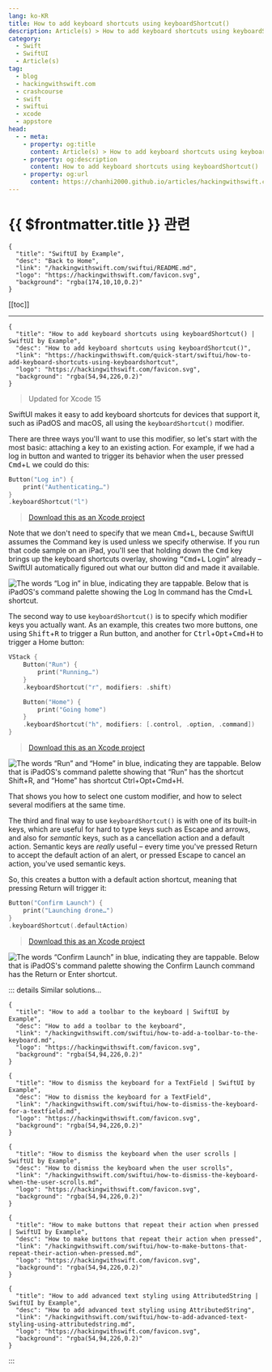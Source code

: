 ```yaml
---
lang: ko-KR
title: How to add keyboard shortcuts using keyboardShortcut()
description: Article(s) > How to add keyboard shortcuts using keyboardShortcut()
category:
  - Swift
  - SwiftUI
  - Article(s)
tag: 
  - blog
  - hackingwithswift.com
  - crashcourse
  - swift
  - swiftui
  - xcode
  - appstore
head:
  - - meta:
    - property: og:title
      content: Article(s) > How to add keyboard shortcuts using keyboardShortcut()
    - property: og:description
      content: How to add keyboard shortcuts using keyboardShortcut()
    - property: og:url
      content: https://chanhi2000.github.io/articles/hackingwithswift.com/swiftui/how-to-add-keyboard-shortcuts-using-keyboardshortcut.html
---
```


# {{ $frontmatter.title }} 관련

```component VPCard
{
  "title": "SwiftUI by Example",
  "desc": "Back to Home",
  "link": "/hackingwithswift.com/swiftui/README.md",
  "logo": "https://hackingwithswift.com/favicon.svg",
  "background": "rgba(174,10,10,0.2)"
}
```

[[toc]]

---

```component VPCard
{
  "title": "How to add keyboard shortcuts using keyboardShortcut() | SwiftUI by Example",
  "desc": "How to add keyboard shortcuts using keyboardShortcut()",
  "link": "https://hackingwithswift.com/quick-start/swiftui/how-to-add-keyboard-shortcuts-using-keyboardshortcut",
  "logo": "https://hackingwithswift.com/favicon.svg",
  "background": "rgba(54,94,226,0.2)"
}
```

> Updated for Xcode 15

SwiftUI makes it easy to add keyboard shortcuts for devices that support it, such as iPadOS and macOS, all using the `keyboardShortcut()` modifier.

There are three ways you'll want to use this modifier, so let's start with the most basic: attaching a key to an existing action. For example, if we had a log in button and wanted to trigger its behavior when the user pressed <kbd>Cmd</kbd>+<kbd>L</kbd> we could do this:

```swift
Button("Log in") {
    print("Authenticating…")
}
.keyboardShortcut("l")
```

> [<FontIcon icon="fas fa-file-zipper"/>Download this as an Xcode project](https://hackingwithswift.com/files/projects/swiftui/how-to-add-keyboard-shortcuts-using-keyboardshortcut-1.zip)

Note that we don't need to specify that we mean <kbd>Cmd</kbd>+<kbd>L</kbd>, because SwiftUI assumes the Command key is used unless we specify otherwise. If you run that code sample on an iPad, you'll see that holding down the <kbd>Cmd</kbd> key brings up the keyboard shortcuts overlay, showing <kbd>“Cmd</kbd>+<kbd>L</kbd> Login” already – SwiftUI automatically figured out what our button did and made it available.

![The words “Log in” in blue, indicating they are tappable. Below that is iPadOS's command palette showing the Log In command has the <kbd>Cmd</kbd>+<kbd>L</kbd> shortcut.](https://hackingwithswift.com/img/books/quick-start/swiftui/how-to-add-keyboard-shortcuts-using-keyboardshortcut-1~dark.png)

The second way to use `keyboardShortcut()` is to specify which modifier keys you actually want. As an example, this creates two more buttons, one using <kbd>Shift</kbd>+<kbd>R</kbd> to trigger a Run button, and another for <kbd>Ctrl</kbd>+<kbd>Opt</kbd>+<kbd>Cmd</kbd>+<kbd>H</kbd> to trigger a Home button:

```swift
VStack {
    Button("Run") {
        print("Running…")
    }
    .keyboardShortcut("r", modifiers: .shift)

    Button("Home") {
        print("Going home")
    }
    .keyboardShortcut("h", modifiers: [.control, .option, .command])
}
```

> [<FontIcon icon="fas fa-file-zipper"/>Download this as an Xcode project](https://hackingwithswift.com/files/projects/swiftui/how-to-add-keyboard-shortcuts-using-keyboardshortcut-2.zip)

![The words “Run” and “Home” in blue, indicating they are tappable. Below that is iPadOS's command palette showing that “Run” has the shortcut <kbd>Shift</kbd>+<kbd>R</kbd>, and “Home” has shortcut <kbd>Ctrl</kbd>+<kbd>Opt</kbd>+<kbd>Cmd</kbd>+<kbd>H</kbd>.](https://hackingwithswift.com/img/books/quick-start/swiftui/how-to-add-keyboard-shortcuts-using-keyboardshortcut-2~dark.png)

That shows you how to select one custom modifier, and how to select several modifiers at the same time.

The third and final way to use `keyboardShortcut()` is with one of its built-in keys, which are useful for hard to type keys such as Escape and arrows, and also for *semantic* keys, such as a cancellation action and a default action. Semantic keys are *really* useful – every time you've pressed Return to accept the default action of an alert, or pressed Escape to cancel an action, you've used semantic keys.

So, this creates a button with a default action shortcut, meaning that pressing Return will trigger it:

```swift
Button("Confirm Launch") {
    print("Launching drone…")
}
.keyboardShortcut(.defaultAction)
```

> [<FontIcon icon="fas fa-file-zipper"/>Download this as an Xcode project](https://hackingwithswift.com/files/projects/swiftui/how-to-add-keyboard-shortcuts-using-keyboardshortcut-3.zip)

![The words “Confirm Launch” in blue, indicating they are tappable. Below that is iPadOS's command palette showing the Confirm Launch command has the <kbd>Return</kbd> or <kbd>Enter</kbd> shortcut.](https://hackingwithswift.com/img/books/quick-start/swiftui/how-to-add-keyboard-shortcuts-using-keyboardshortcut-3~dark.png)

::: details Similar solutions…

```component VPCard
{
  "title": "How to add a toolbar to the keyboard | SwiftUI by Example",
  "desc": "How to add a toolbar to the keyboard",
  "link": "/hackingwithswift.com/swiftui/how-to-add-a-toolbar-to-the-keyboard.md",
  "logo": "https://hackingwithswift.com/favicon.svg",
  "background": "rgba(54,94,226,0.2)"
}
```

```component VPCard
{
  "title": "How to dismiss the keyboard for a TextField | SwiftUI by Example",
  "desc": "How to dismiss the keyboard for a TextField",
  "link": "/hackingwithswift.com/swiftui/how-to-dismiss-the-keyboard-for-a-textfield.md",
  "logo": "https://hackingwithswift.com/favicon.svg",
  "background": "rgba(54,94,226,0.2)"
}
```

```component VPCard
{
  "title": "How to dismiss the keyboard when the user scrolls | SwiftUI by Example",
  "desc": "How to dismiss the keyboard when the user scrolls",
  "link": "/hackingwithswift.com/swiftui/how-to-dismiss-the-keyboard-when-the-user-scrolls.md",
  "logo": "https://hackingwithswift.com/favicon.svg",
  "background": "rgba(54,94,226,0.2)"
}
```

```component VPCard
{
  "title": "How to make buttons that repeat their action when pressed | SwiftUI by Example",
  "desc": "How to make buttons that repeat their action when pressed",
  "link": "/hackingwithswift.com/swiftui/how-to-make-buttons-that-repeat-their-action-when-pressed.md",
  "logo": "https://hackingwithswift.com/favicon.svg",
  "background": "rgba(54,94,226,0.2)"
}
```

```component VPCard
{
  "title": "How to add advanced text styling using AttributedString | SwiftUI by Example",
  "desc": "How to add advanced text styling using AttributedString",
  "link": "/hackingwithswift.com/swiftui/how-to-add-advanced-text-styling-using-attributedstring.md",
  "logo": "https://hackingwithswift.com/favicon.svg",
  "background": "rgba(54,94,226,0.2)"
}
```

:::

